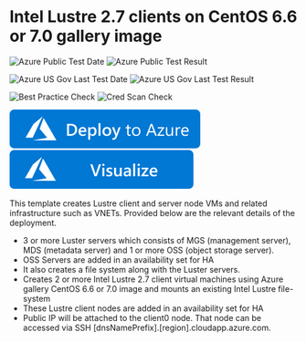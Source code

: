 # Intel Lustre 2.7 clients on CentOS 6.6 or 7.0 gallery image

![Azure Public Test Date](https://azurequickstartsservice.blob.core.windows.net/badges/application-workloads/intel-lustre/intel-lustre-clients-on-centos/PublicLastTestDate.svg)
![Azure Public Test Result](https://azurequickstartsservice.blob.core.windows.net/badges/application-workloads/intel-lustre/intel-lustre-clients-on-centos/PublicDeployment.svg)

![Azure US Gov Last Test Date](https://azurequickstartsservice.blob.core.windows.net/badges/application-workloads/intel-lustre/intel-lustre-clients-on-centos/FairfaxLastTestDate.svg)
![Azure US Gov Last Test Result](https://azurequickstartsservice.blob.core.windows.net/badges/application-workloads/intel-lustre/intel-lustre-clients-on-centos/FairfaxDeployment.svg)

![Best Practice Check](https://azurequickstartsservice.blob.core.windows.net/badges/application-workloads/intel-lustre/intel-lustre-clients-on-centos/BestPracticeResult.svg)
![Cred Scan Check](https://azurequickstartsservice.blob.core.windows.net/badges/application-workloads/intel-lustre/intel-lustre-clients-on-centos/CredScanResult.svg)

[![Deploy To Azure](https://raw.githubusercontent.com/Azure/azure-quickstart-templates/master/1-CONTRIBUTION-GUIDE/images/deploytoazure.svg?sanitize=true)](https://portal.azure.com/#create/Microsoft.Template/uri/https%3A%2F%2Fraw.githubusercontent.com%2FAzure%2Fazure-quickstart-templates%2Fmaster%2Fapplication-workloads%2Fintel-lustre%2Fintel-lustre-clients-on-centos%2Fazuredeploy.json)  [![Visualize](https://raw.githubusercontent.com/Azure/azure-quickstart-templates/master/1-CONTRIBUTION-GUIDE/images/visualizebutton.svg?sanitize=true)](http://armviz.io/#/?load=https%3A%2F%2Fraw.githubusercontent.com%2FAzure%2Fazure-quickstart-templates%2Fmaster%2Fapplication-workloads%2Fintel-lustre%2Fintel-lustre-clients-on-centos%2Fazuredeploy.json)

This template creates Lustre client and server node VMs and related infrastructure such as VNETs. Provided below are the relevant details of the deployment.

* 3 or more Luster servers which consists of MGS (management server), MDS (metadata server) and 1 or more OSS (object storage server).
* OSS Servers are added in an availability set for HA
* It also creates a file system along with the Luster servers. 
* Creates 2 or more Intel Lustre 2.7 client virtual machines using Azure gallery CentOS 6.6 or 7.0 image and mounts an existing Intel Lustre file-system
* These Lustre client nodes are added in an availability set for HA
* Public IP will be attached to the client0 node. That node can be accessed via SSH [dnsNamePrefix].[region].cloudapp.azure.com.


